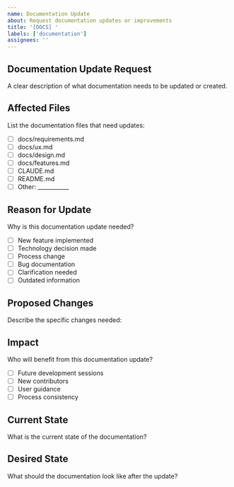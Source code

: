 ```yaml
---
name: Documentation Update
about: Request documentation updates or improvements
title: '[DOCS] '
labels: ['documentation']
assignees: ''
---
```


## Documentation Update Request
A clear description of what documentation needs to be updated or created.

## Affected Files
List the documentation files that need updates:
- [ ] docs/requirements.md
- [ ] docs/ux.md  
- [ ] docs/design.md
- [ ] docs/features.md
- [ ] CLAUDE.md
- [ ] README.md
- [ ] Other: ___________

## Reason for Update
Why is this documentation update needed?
- [ ] New feature implemented
- [ ] Technology decision made
- [ ] Process change
- [ ] Bug documentation
- [ ] Clarification needed
- [ ] Outdated information

## Proposed Changes
Describe the specific changes needed:

## Impact
Who will benefit from this documentation update?
- [ ] Future development sessions
- [ ] New contributors
- [ ] User guidance
- [ ] Process consistency

## Current State
What is the current state of the documentation?

## Desired State
What should the documentation look like after the update?